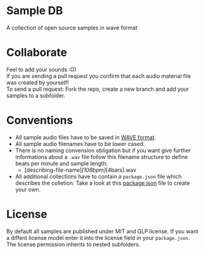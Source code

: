 # Sample DB
A collection of open source samples in wave format


# Collaborate
Feel to add your sounds :O)  
If you are sending a pull request you confirm that each audio material file was created by yourself!  
To send a pull request: Fork the repo, create a new branch and add your samples to a subfolder.  

# Conventions
 - All sample audio files have to be saved in [WAVE format](http://en.wikipedia.org/wiki/WAV). 
 - All sample audio filenames have to be lower cased.
 - There is no naming convension obligation but if you want give further informations about a ```.wav``` file follow this filename structure to define beats per minute and sample length:
   - [describing-file-name]_[108bpm]_[4bars].wav
 - All additional collections have to contain a ```package.json``` file which describes the colletion.  Take a look at this [package.json](package.json) file to create your own.  

# License
By default all samples are published under MIT and GLP license. If you want a diffent license model enter it into the license field in your ```package.json```. The license permission inherits to nested subfolders.  